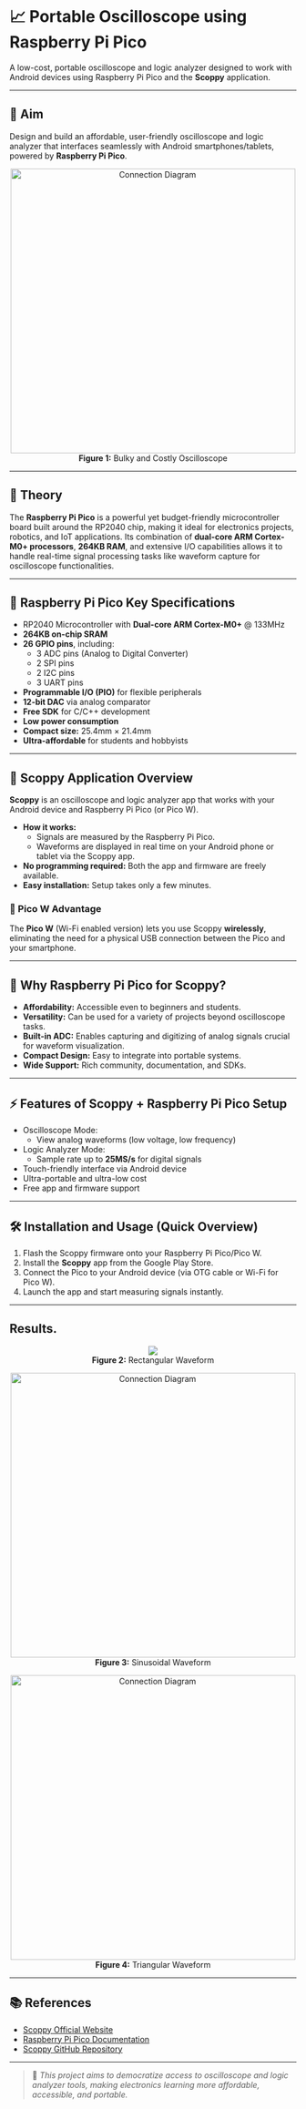 # 📈 Portable Oscilloscope using Raspberry Pi Pico

A low-cost, portable oscilloscope and logic analyzer designed to work with Android devices using Raspberry Pi Pico and the **Scoppy** application.

---

## 🎯 Aim

Design and build an affordable, user-friendly oscilloscope and logic analyzer that interfaces seamlessly with Android smartphones/tablets, powered by **Raspberry Pi Pico**.


<p align="center">
  <img src="https://github.com/user-attachments/assets/16df3a6b-0cf7-4f12-a24b-eed161aeac81" width="500" alt="Connection Diagram"/>
  <br>
  <b>Figure 1:</b> Bulky and Costly Oscilloscope
</p>


---

## 🧠 Theory

The **Raspberry Pi Pico** is a powerful yet budget-friendly microcontroller board built around the RP2040 chip, making it ideal for electronics projects, robotics, and IoT applications. Its combination of **dual-core ARM Cortex-M0+ processors**, **264KB RAM**, and extensive I/O capabilities allows it to handle real-time signal processing tasks like waveform capture for oscilloscope functionalities.

---

## 🔩 Raspberry Pi Pico Key Specifications

- RP2040 Microcontroller with **Dual-core ARM Cortex-M0+** @ 133MHz
- **264KB on-chip SRAM**
- **26 GPIO pins**, including:
  - 3 ADC pins (Analog to Digital Converter)
  - 2 SPI pins
  - 2 I2C pins
  - 3 UART pins
- **Programmable I/O (PIO)** for flexible peripherals
- **12-bit DAC** via analog comparator
- **Free SDK** for C/C++ development
- **Low power consumption**
- **Compact size:** 25.4mm × 21.4mm
- **Ultra-affordable** for students and hobbyists

---

## 📱 Scoppy Application Overview

**Scoppy** is an oscilloscope and logic analyzer app that works with your Android device and Raspberry Pi Pico (or Pico W).

- **How it works:** 
  - Signals are measured by the Raspberry Pi Pico.
  - Waveforms are displayed in real time on your Android phone or tablet via the Scoppy app.
- **No programming required:** Both the app and firmware are freely available.
- **Easy installation:** Setup takes only a few minutes.

### 📡 Pico W Advantage
The **Pico W** (Wi-Fi enabled version) lets you use Scoppy **wirelessly**, eliminating the need for a physical USB connection between the Pico and your smartphone.

---

## 🚀 Why Raspberry Pi Pico for Scoppy?

- **Affordability:** Accessible even to beginners and students.
- **Versatility:** Can be used for a variety of projects beyond oscilloscope tasks.
- **Built-in ADC:** Enables capturing and digitizing of analog signals crucial for waveform visualization.
- **Compact Design:** Easy to integrate into portable systems.
- **Wide Support:** Rich community, documentation, and SDKs.

---

## ⚡ Features of Scoppy + Raspberry Pi Pico Setup

- Oscilloscope Mode:
  - View analog waveforms (low voltage, low frequency)
- Logic Analyzer Mode:
  - Sample rate up to **25MS/s** for digital signals
- Touch-friendly interface via Android device
- Ultra-portable and ultra-low cost
- Free app and firmware support

---

## 🛠️ Installation and Usage (Quick Overview)

1. Flash the Scoppy firmware onto your Raspberry Pi Pico/Pico W.
2. Install the **Scoppy** app from the Google Play Store.
3. Connect the Pico to your Android device (via OTG cable or Wi-Fi for Pico W).
4. Launch the app and start measuring signals instantly.

---

## Results.

<p align="center">
  <img src="https://github.com/user-attachments/assets/3de35a8f-eb9e-422a-b750-9e8687867e9d"/>
  <br>
  <b>Figure 2:</b> Rectangular Waveform
</p>
<p align="center">
  <img src="https://github.com/user-attachments/assets/59c99c54-5dd9-455b-97e1-a2ad863eaaf0" width="500" alt="Connection Diagram"/>
  <br>
  <b>Figure 3:</b> Sinusoidal Waveform
</p>
<p align="center">
  <img src="https://github.com/user-attachments/assets/5391c93d-8fbe-4e1a-ba68-6a3f5c44ac1f" width="500" alt="Connection Diagram"/>
  <br>
  <b>Figure 4:</b> Triangular Waveform
</p>

---

## 📚 References

- [Scoppy Official Website](https://www.scoppy.io/)
- [Raspberry Pi Pico Documentation](https://www.raspberrypi.com/documentation/microcontrollers/)
- [Scoppy GitHub Repository](https://github.com/paulhamsh/scoppy)

---

> 📌 *This project aims to democratize access to oscilloscope and logic analyzer tools, making electronics learning more affordable, accessible, and portable.*

